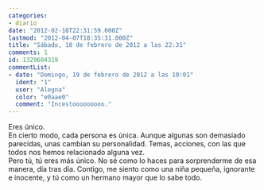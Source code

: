 ```yaml
---
categories:
- diario
date: "2012-02-18T22:31:59.000Z"
lastmod: "2012-04-07T18:35:31.000Z"
title: "Sábado, 18 de febrero de 2012 a las 22:31"
comments: 1
id: 1329604319
commentList:
- date: "Domingo, 19 de febrero de 2012 a las 10:01"
  ident: "1"
  user: "Alegna"
  color: "e0aae0"
  comment: "Incestooooooooo."
---
```


Eres único.  
En cierto modo, cada persona es única. Aunque algunas son demasiado parecidas, unas cambian su personalidad. Temas, acciones, con las que todos nos hemos relacionado alguna vez.  
Pero tú, tú eres más único. No sé como lo haces para sorprenderme de esa manera, día tras día. Contigo, me siento como una niña pequeña, ignorante e inocente, y tú como un hermano mayor que lo sabe todo.